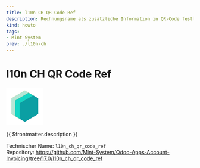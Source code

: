 ```yaml
---
title: l10n CH QR Code Ref
description: Rechnungsname als zusätzliche Information in QR-Code festlegen.
kind: howto
tags:
- Mint-System
prev: ./l10n-ch
---
```

# l10n CH QR Code Ref
![icon_oms_box](attachments/icons_odoo_mint_system.png)

{{ $frontmatter.description }}

Technischer Name: `l10n_ch_qr_code_ref`\
Repository: <https://github.com/Mint-System/Odoo-Apps-Account-Invoicing/tree/17.0/l10n_ch_qr_code_ref>
